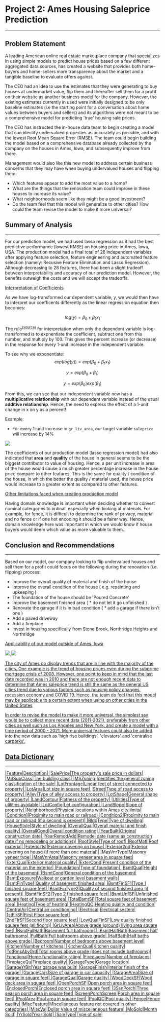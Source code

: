 # Project 2: Ames Housing Saleprice Prediction

---

## Problem Statement

A leading American online real estate marketplace company that specializes in using simple models to predict house prices based on a few different aggregated data sources, has created a website that provides both home-buyers and home-sellers more transparency about the market and a tangible baseline to evaluate offers against. 

The CEO had an idea to use the estimates that they were generating to buy houses at undermarket value, flip them and thereafter sell them for a profit on their website as another business model for the company. However, the existing estimates currently in used were initially designed to be only baseline estimates (i.e the starting point for a conversation about home values between buyers and sellers) and its algorithms were not meant to be a comprehensive model for predicting 'true' housing sale prices.

The CEO has instructed the in-house data team to begin creating a model that can identify undervalued properties as accurately as possible, and with the lowest Root Mean Square Error (RMSE). The team could begin building the model based on a comprehensive database already collected by the company on the houses in Ames, Iowa, and subsequently improve from there. 

Management would also like this new model to address certain business concerns that they may have when buying undervalued houses and flipping them:

- Which features appear to add the most value to a home?
- What are the things that the renovation team could improve in these houses to increase its value?
- What neighborhoods seem like they might be a good investment?
- Do the team feel that this model will generalize to other cities? How could the team revise the model to make it more universal?


## Summary of Analysis
---

For our prediction model, we had used lasso regression as it had the best predictive performance (lowest RMSE) on housing price in Ames, Iowa, USA. The production model had a final total of 28 independent variables after applying feature selection, feature engineering and automated feature selection (namely: Recusive Feature Elimination and Lasso Regression). Although decreasing to 28 features, there had been a slight tradeoff between interpretability and accuracy of our prediction model. However, the benefits outweigh the costs and we will accept the tradeoffs.

<u>Interpretation of Coefficients</u>

As we have log-transformed our dependent variable, y, we would then have to interpret our coefficents differently as the linear regression equation then becomes:

$$log(y) = \beta_0 + \beta_1 x_1$$

The rule<sup>[(source)](https://data.library.virginia.edu/interpreting-log-transformations-in-a-linear-model/)</sup> for interpretation when only the dependent variable is log-transformed is to expnentiate the coefficient, subtract one from this number, and multiply by 100. This gives the percent increase (or decrease) in the response for every 1-unit increase in the independent variable.

To see why we exponentiate:
$$exp(log(y)) = exp(\beta_0 + \beta_1 x_1)$$

$$y = exp(\beta_0 + \beta_1)$$

$$y = exp(\beta_0) exp(\beta_1)$$

From this, we can see that our independent variable now has a **multiplicative relationship** with our dependent variable instead of the usual **additive relationship**. Hence, the need to express the effect of a 1-unit change in x on y as a percent!

Example: 
- For every 1-unit increase in `gr_liv_area`, our target variable `saleprice` will increase by 14%

![](/pictures/coefficient.png)

The coefficients of our production model (lasso regression model) had also indicated that **area** and **quality** of the house in general seems to be the biggest contributor to value of housing. Hence, a per unit increase in area of the house would cause a much greater percentage increase in the house price compare to other features. This is the same for quality / condition of the house, in which the better the quality / material used, the house price would increase to a greater extent as compared to other features.

<u>Other limitations faced when creating production model</u>

Having domain knowledge is important when deciding whether to convert nominal catergories to ordinal, especially when looking at materials. For example, for fence, it is difficult to determine the rank of privacy, material and no fence or if one hot encoding it should be a fairer way. Hence, domain knowledge here was important in which we would know if house buyers would deem which value as more valuable to them.


## Conclusion and Recommendations
---

Based on our model, our company looking to flip undervalued houses and sell them for a profit could focus on the following during the renovation (i.e. flipping) process:

- Improve the overall quality of material and finish of the house
- Improve the overall condition of the house ( e.g. repainting and upkeeping )
- The foundation of the house should be 'Poured Concrete'
- Improve the basement finished area ( * do not let it go unfinished )
- Renovate the garage if it is in bad condition ( * add a garage if there isn't one )
- Add a paved driveway
- Add a fireplace
- Invest in housing specifically from Stone Brook, Northridge Heights and Northridge

<u>Applicability of our model outside of Ames, Iowa<u/>
    
![](/pictures/coefficient.png)
![](/pictures/general_trend.png)

The city of Ames do display trends that are in line with the majority of the cities. One example is the trend of housing prices even during the subprime mortgage crisis of 2008. However, one point to keep in mind that the last date recorded was in 2010 and there are not enough recent data to determine that Ames saleprice trend is still the same as the general US cities trend due to various factors such as housing policy changes, recession economy and COVID'19. Hence, the team do feel that this model may be applicable to a certain extent when using on other cities in the United States 

In order to revise the model to make it more universal, the simplest say would be to collect more recent data (2011-2021), preferably from other cities as well such as Los Angeles and New York, and create a model with a time period of 2000 - 2021. More universal features could also be added into the new data such as 'high rise buildings', 'elevators' and 'centralise carparks'.


## Data Dictionary
---

|Feature|Description|
|SalePrice|The property's sale price in dollars|
|MSSubClass|The building class|
|MSZoning|Identifies the general zoning classification of the sale|
|LotFrontage|Linear feet of street connected to property|
|LotArea|Lot size in square feet|
|Street|Type of road access to property|
|Alley|Type of alley access to property|
|LotShape|General shape of property|
|LandContour|Flatness of the property|
|Utilities|Type of utilities available|
|LotConfig|Lot configuration|
|LandSlope|Slope of property|
|Neighborhood|Physical locations within Ames city limits|
|Condition1|Proximity to main road or railroad|
|Condition2|Proximity to main road or railroad (if a second is present)|
|BldgType|Type of dwelling|
|HouseStyle|Style of dwelling|
|OverallQual|Overall material and finish quality|
|OverallCond|Overall condition rating|
|YearBuilt|Original construction date|
|YearRemodAdd|Remodel date (same as construction date if no remodeling or additions)|
|RoofStyle|Type of roof|
|RoofMatl|Roof material|
|Exterior1st|Exterior covering on house|
|Exterior2nd|Exterior covering on house (if more than one material)|
|MasVnrType|Masonry veneer type|
|MasVnrArea|Masonry veneer area in square feet|
|ExterQual|Exterior material quality|
|ExterCond|Present condition of the material on the exterior|
|Foundation|Type of foundation|
|BsmtQual|Height of the basement|
|BsmtCond|General condition of the basement|
|BsmtExposure|Walkout or garden level basement walls|
|BsmtFinType1|Quality of basement finished area|
|BsmtFinSF1|Type 1 finished square feet|
|BsmtFinType2|Quality of second finished area (if present)|
|BsmtFinSF2|Type 2 finished square feet|
|BsmtUnfSF|Unfinished square feet of basement area|
|TotalBsmtSF|Total square feet of basement area|
|Heating|Type of heating|
|HeatingQC|Heating quality and condition|
|CentralAir|Central air conditioning|
|Electrical|Electrical system|
|1stFlrSF|First Floor square feet|   
|2ndFlrSF|Second floor square feet|
|LowQualFinSF|Low quality finished square feet (all floors)|
|GrLivArea|Above grade (ground) living area square feet|
|BsmtFullBath|Basement full bathrooms|
|BsmtHalfBath|Basement half bathrooms|
|FullBath|Full bathrooms above grade|
|HalfBath|Half baths above grade|
|Bedroom|Number of bedrooms above basement level|
|Kitchen|Number of kitchens|
|KitchenQual|Kitchen quality|
|TotRmsAbvGrd|Total rooms above grade (does not include bathrooms)|
|Functional|Home functionality rating|
|Fireplaces|Number of fireplaces|
|FireplaceQu|Fireplace quality|
|GarageType|Garage location|
|GarageYrBlt|Year garage was built|
|GarageFinish|Interior finish of the garage|
|GarageCars|Size of garage in car capacity|
|GarageArea|Size of garage in square feet|
|GarageQual|Garage quality|
|WoodDeckSF|Wood deck area in square feet|
|OpenPorchSF|Open porch area in square feet|
|EnclosedPorch|Enclosed porch area in square feet|
|3SsnPorch|Three season porch area in square feet|
|ScreenPorchScreen|Porch area in square feet|
|PoolArea|Pool area in square feet|
|PoolQC|Pool quality|
|Fence|Fence quality|
|MiscFeature|Miscellaneous feature not covered in other categories|
|MiscVal|Dollar Value of miscellaneous feature|
|MoSold|Month Sold|
|YrSold|Year Sold|
|SaleType|Type of sale|  